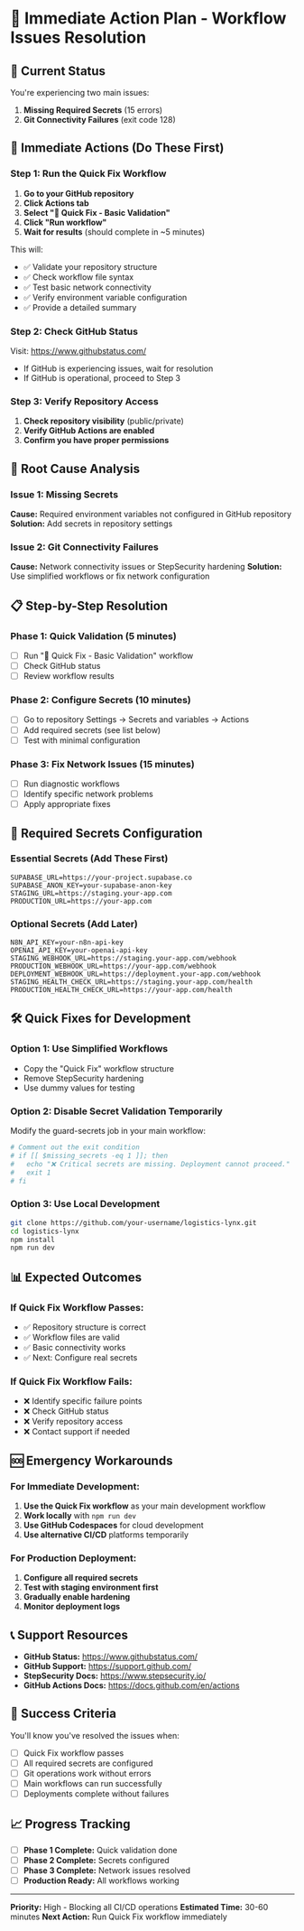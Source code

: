 # 🚀 Immediate Action Plan - Workflow Issues Resolution

## 🚨 Current Status

You're experiencing two main issues:
1. **Missing Required Secrets** (15 errors)
2. **Git Connectivity Failures** (exit code 128)

## 🎯 Immediate Actions (Do These First)

### Step 1: Run the Quick Fix Workflow

1. **Go to your GitHub repository**
2. **Click Actions tab**
3. **Select "🚀 Quick Fix - Basic Validation"**
4. **Click "Run workflow"**
5. **Wait for results** (should complete in ~5 minutes)

This will:
- ✅ Validate your repository structure
- ✅ Check workflow file syntax
- ✅ Test basic network connectivity
- ✅ Verify environment variable configuration
- ✅ Provide a detailed summary

### Step 2: Check GitHub Status

Visit: https://www.githubstatus.com/
- If GitHub is experiencing issues, wait for resolution
- If GitHub is operational, proceed to Step 3

### Step 3: Verify Repository Access

1. **Check repository visibility** (public/private)
2. **Verify GitHub Actions are enabled**
3. **Confirm you have proper permissions**

## 🔧 Root Cause Analysis

### Issue 1: Missing Secrets
**Cause:** Required environment variables not configured in GitHub repository
**Solution:** Add secrets in repository settings

### Issue 2: Git Connectivity Failures
**Cause:** Network connectivity issues or StepSecurity hardening
**Solution:** Use simplified workflows or fix network configuration

## 📋 Step-by-Step Resolution

### Phase 1: Quick Validation (5 minutes)
- [ ] Run "🚀 Quick Fix - Basic Validation" workflow
- [ ] Check GitHub status
- [ ] Review workflow results

### Phase 2: Configure Secrets (10 minutes)
- [ ] Go to repository Settings → Secrets and variables → Actions
- [ ] Add required secrets (see list below)
- [ ] Test with minimal configuration

### Phase 3: Fix Network Issues (15 minutes)
- [ ] Run diagnostic workflows
- [ ] Identify specific network problems
- [ ] Apply appropriate fixes

## 🔑 Required Secrets Configuration

### Essential Secrets (Add These First)
```
SUPABASE_URL=https://your-project.supabase.co
SUPABASE_ANON_KEY=your-supabase-anon-key
STAGING_URL=https://staging.your-app.com
PRODUCTION_URL=https://your-app.com
```

### Optional Secrets (Add Later)
```
N8N_API_KEY=your-n8n-api-key
OPENAI_API_KEY=your-openai-api-key
STAGING_WEBHOOK_URL=https://staging.your-app.com/webhook
PRODUCTION_WEBHOOK_URL=https://your-app.com/webhook
DEPLOYMENT_WEBHOOK_URL=https://deployment.your-app.com/webhook
STAGING_HEALTH_CHECK_URL=https://staging.your-app.com/health
PRODUCTION_HEALTH_CHECK_URL=https://your-app.com/health
```

## 🛠️ Quick Fixes for Development

### Option 1: Use Simplified Workflows
- Copy the "Quick Fix" workflow structure
- Remove StepSecurity hardening
- Use dummy values for testing

### Option 2: Disable Secret Validation Temporarily
Modify the guard-secrets job in your main workflow:
```yaml
# Comment out the exit condition
# if [[ $missing_secrets -eq 1 ]]; then
#   echo "❌ Critical secrets are missing. Deployment cannot proceed."
#   exit 1
# fi
```

### Option 3: Use Local Development
```bash
git clone https://github.com/your-username/logistics-lynx.git
cd logistics-lynx
npm install
npm run dev
```

## 📊 Expected Outcomes

### If Quick Fix Workflow Passes:
- ✅ Repository structure is correct
- ✅ Workflow files are valid
- ✅ Basic connectivity works
- ✅ Next: Configure real secrets

### If Quick Fix Workflow Fails:
- ❌ Identify specific failure points
- ❌ Check GitHub status
- ❌ Verify repository access
- ❌ Contact support if needed

## 🆘 Emergency Workarounds

### For Immediate Development:
1. **Use the Quick Fix workflow** as your main development workflow
2. **Work locally** with `npm run dev`
3. **Use GitHub Codespaces** for cloud development
4. **Use alternative CI/CD** platforms temporarily

### For Production Deployment:
1. **Configure all required secrets**
2. **Test with staging environment first**
3. **Gradually enable hardening**
4. **Monitor deployment logs**

## 📞 Support Resources

- **GitHub Status:** https://www.githubstatus.com/
- **GitHub Support:** https://support.github.com/
- **StepSecurity Docs:** https://www.stepsecurity.io/
- **GitHub Actions Docs:** https://docs.github.com/en/actions

## 🎯 Success Criteria

You'll know you've resolved the issues when:
- [ ] Quick Fix workflow passes
- [ ] All required secrets are configured
- [ ] Git operations work without errors
- [ ] Main workflows can run successfully
- [ ] Deployments complete without failures

## 📈 Progress Tracking

- [ ] **Phase 1 Complete:** Quick validation done
- [ ] **Phase 2 Complete:** Secrets configured
- [ ] **Phase 3 Complete:** Network issues resolved
- [ ] **Production Ready:** All workflows working

---

**Priority:** High - Blocking all CI/CD operations
**Estimated Time:** 30-60 minutes
**Next Action:** Run Quick Fix workflow immediately
